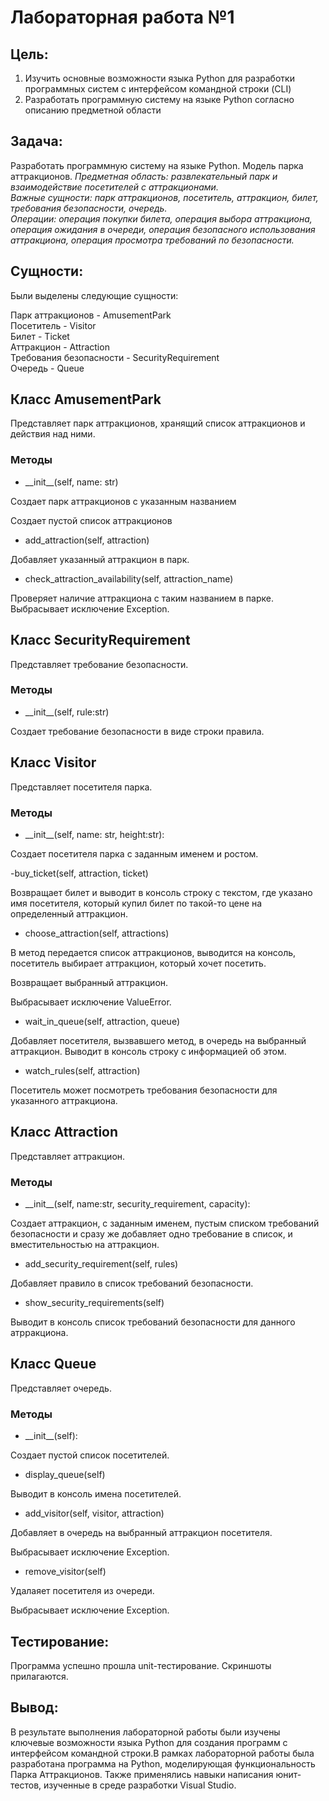 # Лабораторная работа №1

## Цель: 
1. Изучить основные возможности языка Python для разработки программных систем с интерфейсом командной строки (CLI)
2. Разработать программную систему на языке Python согласно описанию предметной области
## Задача:
Разработать программную систему на языке Python. Модель парка аттракционов.
<em>
Предметная область: развлекательный парк и взаимодействие посетителей с аттракционами.<br>
Важные сущности: парк аттракционов, посетитель, аттракцион, билет, требования безопасности, очередь.<br>
Операции: операция покупки билета, операция выбора аттракциона, операция ожидания в очереди, операция безопасного использования аттракциона, операция просмотра требований по безопасности.
</em>

## Сущности:
Были выделены следующие сущности:

Парк аттракционов - AmusementPark <br>
Посетитель - Visitor <br>
Билет - Ticket <br>
Аттракцион - Attraction <br>
Требования безопасности - SecurityRequirement <br>
Очередь - Queue <br>

## Класс AmusementPark
Представляет парк аттракционов, хранящий список аттракционов и действия над ними.

### Методы

- \_\_init__(self, name: str)

Создает парк аттракционов с указанным названием

Создает пустой список аттракционов

- add_attraction(self, attraction)

Добавляет указанный аттракцион в парк.

- check_attraction_availability(self, attraction_name)

Проверяет наличие аттракциона с таким названием в парке. Выбрасывает исключение Exception.

## Класс SecurityRequirement

Представляет требование безопасности.

### Методы

- \_\_init__(self, rule:str)

Создает требование безопасности в виде строки правила.

## Класс Visitor

Представляет посетителя парка.

### Методы

- \_\_init__(self, name: str, height:str):

Создает посетителя парка с заданным именем и ростом.

-buy_ticket(self, attraction, ticket)

Возвращает билет и выводит в консоль строку с текстом, 
где указано имя посетителя, который купил билет по такой-то цене
на определенный аттракцион.

- choose_attraction(self, attractions)

В метод передается список аттракционов, выводится на консоль, посетитель выбирает аттракцион, который хочет посетить.

Возвращает выбранный аттракцион.

Выбрасывает исключение ValueError.

- wait_in_queue(self, attraction, queue)

Добавляет посетителя, вызвавшего метод, в очередь на выбранный аттракцион. Выводит в консоль строку с информацией об этом.

- watch_rules(self, attraction)

Посетитель может посмотреть требования безопасности для указанного аттракциона.

## Класс Attraction

Представляет аттракцион.

### Методы

- \_\_init__(self, name:str, security_requirement, capacity):

Создает аттракцион, с заданным именем, пустым списком требований безопасности и сразу же добавляет одно требование в список, и вместительностью на аттракцион.

- add_security_requirement(self, rules)

Добавляет правило в список требований безопасности.

- show_security_requirements(self)

Выводит в консоль список требований безопасности для данного атрракциона.

## Класс Queue

Представляет очередь.

### Методы

- \_\_init__(self):

Создает пустой список посетителей.

- display_queue(self)

Выводит в консоль имена посетителей.

- add_visitor(self, visitor, attraction)

Добавляет в очередь на выбранный аттракцион посетителя.

Выбрасывает исключение Exception.

- remove_visitor(self)

Удалаяет посетителя из очереди.

Выбрасывает исключение Exception.

## Тестирование:
Программа успешно прошла unit-тестирование. Скриншоты прилагаются. 

## Вывод:
В результате выполнения лабораторной работы были изучены ключевые возможности языка Python для создания программ с интерфейсом командной строки.В рамках лабораторной работы была разработана программа на Python, моделирующая функциональность Парка Аттракционов. Также применялись навыки написания юнит-тестов, изученные в среде разработки Visual Studio. 
